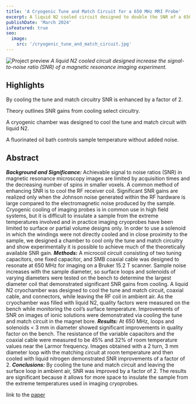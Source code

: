 ```yaml
---
title: 'A Cryogenic Tune and Match Circuit for a 650 MHz MRI Probe'
excerpt: A liquid N2 cooled circuit designed to double the SNR of a 650 MHz MRI probe.
publishDate: 'March 2024'
isFeatured: true
seo:
  image:
    src: '/cryogenic_tune_and_match_circuit.jpg'
---
```


![Project preview](/cryogenic_tune_and_match_circuit.jpg)
*A liquid N2 cooled circuit designed increase the signal-to-noise ratio (SNR) of a magnetic resonance imaging experiment.*

**Highlights**
-------------
By cooling the tune and match circuitry SNR is enhanced by a factor of 2.

Theory outlines SNR gains from cooling select circuitry.

A cryogenic chamber was designed to cool the tune and match circuit with liquid N2.

A fluorinated oil bath controls sample temperature without added noise.

**Abstract** 
-------------
***Background and Significance:*** Achievable signal to noise ratios (SNR) in magnetic resonance microscopy images
are limited by acquisition times and the decreasing number of spins in smaller voxels. A common method of
enhancing SNR is to cool the RF receiver coil. Significant SNR gains are realized only when the Johnson noise
generated within the RF hardware is large compared to the electromagnetic noise produced by the sample.
Cryogenic cooling of imaging probes is in common use in high field systems, but it is difficult to insulate a sample
from the extreme temperatures involved and in practice imaging cryoprobes have been limited to surface or
partial volume designs only. In order to use a solenoid in which the windings were not directly cooled and in
close proximity to the sample, we designed a chamber to cool only the tune and match circuitry and show
experimentally it is possible to achieve much of the theoretically available SNR gain.
***Methods:*** A microcoil circuit consisting of two tuning capacitors, one fixed capacitor, and SMB coaxial cable was
designed to resonate at 650 MHz for imaging on a Bruker 15.2 T scanner. Sample noise increases with the sample
diameter, so surface loops and solenoids of varying diameters were tested on the bench to determine the largest
diameter coil that demonstrated significant SNR gains from cooling. A liquid N2 cryochamber was designed to
cool the tune and match circuit, coaxial cable, and connectors, while leaving the RF coil in ambient air. As the
cryochamber was filled with liquid N2, quality factors were measured on the bench while monitoring the coil’s
surface temperature. Improvements of SNR on images of ionic solutions were demonstrated via cooling the tune
and match circuit in the magnet bore.
***Results:*** At 650 MHz, loops and solenoids < 3 mm in diameter showed significant improvements in quality factor
on the bench. The resistance of the variable capacitors and the coaxial cable were measured to be 45% and 32%
of room temperature values near the Larmor frequency. Images obtained with a 2 turn, 3 mm diameter loop with
the matching circuit at room temperature and then cooled with liquid nitrogen demonstrated SNR improvements
of a factor of 2.
***Conclusions:*** By cooling the tune and match circuit and leaving the surface loop in ambient air, SNR was improved
by a factor of 2. The results are significant because it allows for more space to insulate the sample from the
extreme temperatures used in imaging cryoprobes. 


link to the [paper](https://doi.org/10.1016/j.jmro.2024.100147)
